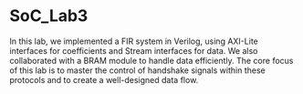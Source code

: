 # SoC_Lab3

In this lab, we implemented a FIR system in Verilog, using AXI-Lite interfaces for coefficients and Stream interfaces for data. We also collaborated with a BRAM module to handle data efficiently. The core focus of this lab is to master the control of handshake signals within these protocols and to create a well-designed data flow. 
